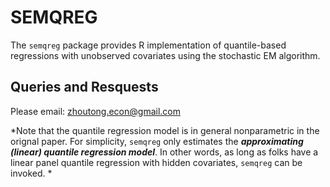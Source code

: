# SEMQREG 

The ```semqreg``` package provides R implementation of quantile-based regressions with unobserved covariates using the stochastic EM algorithm.


## Queries and Resquests

Please email: zhoutong.econ@gmail.com

*Note that the quantile regression model is in general nonparametric in the orignal paper. For simplicity, ```semqreg``` only estimates the ***approximating (linear) quantile regression model***. In other words, as long as folks have a linear panel quantile regression with hidden covariates, ```semqreg``` can be invoked. *
